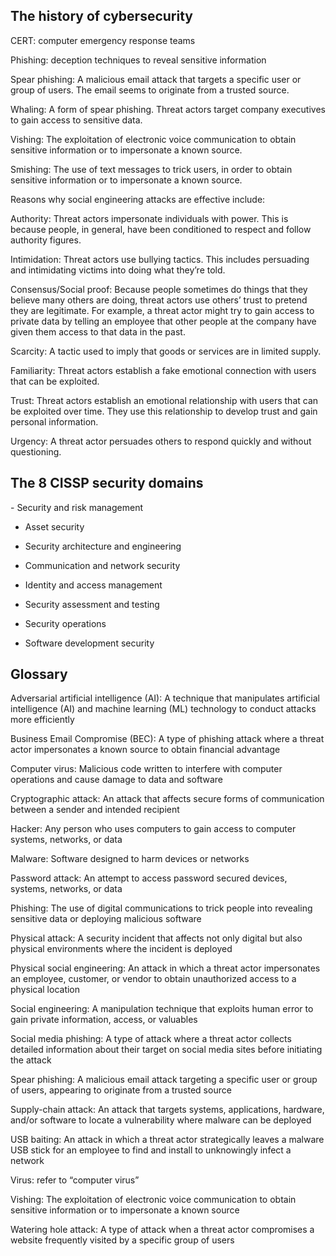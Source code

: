 <h2>The history of cybersecurity</h2>

CERT: computer emergency response teams

Phishing: deception techniques to reveal sensitive information

Spear phishing: A malicious email attack that targets a specific user or group of users. The email seems to originate from a trusted source.

Whaling: A form of spear phishing. Threat actors target company executives to gain access to sensitive data.

Vishing: The exploitation of electronic voice communication to obtain sensitive information or to impersonate a known source.

Smishing: The use of text messages to trick users, in order to obtain sensitive information or to impersonate a known source.

Reasons why social engineering attacks are effective include:

Authority: Threat actors impersonate individuals with power. This is because people, in general, have been conditioned to respect and follow authority figures. 

Intimidation: Threat actors use bullying tactics. This includes persuading and intimidating victims into doing what they’re told. 

Consensus/Social proof: Because people sometimes do things that they believe many others are doing, threat actors use others’ trust to pretend they are legitimate. For example, a threat actor might try to gain access to private data by telling an employee that other people at the company have given them access to that data in the past. 

Scarcity: A tactic used to imply that goods or services are in limited supply. 

Familiarity: Threat actors establish a fake emotional connection with users that can be exploited.  

Trust: Threat actors establish an emotional relationship with users that can be exploited over time. They use this relationship to develop trust and gain personal information.

Urgency: A threat actor persuades others to respond quickly and without questioning.


<h2>The 8 CISSP security domains</h2>
- Security and risk management

- Asset security

- Security architecture and engineering

- Communication and network security

- Identity and access management

- Security assessment and testing

- Security operations

- Software development security

<h2>Glossary</h2>
Adversarial artificial intelligence (AI): A technique that manipulates artificial intelligence (AI) and machine learning (ML) technology to conduct attacks more efficiently 

Business Email Compromise (BEC): A type of phishing attack where a threat actor impersonates a known source to obtain financial advantage

Computer virus: Malicious code written to interfere with computer operations and cause damage to data and software

Cryptographic attack: An attack that affects secure forms of communication between a sender and intended recipient

Hacker: Any person who uses computers to gain access to computer systems, networks, or data

Malware: Software designed to harm devices or networks

Password attack: An attempt to access password secured devices, systems, networks, or data

Phishing: The use of digital communications to trick people into revealing sensitive data or deploying malicious software

Physical attack: A security incident that affects not only digital but also physical environments where the incident is deployed

Physical social engineering: An attack in which a threat actor impersonates an employee, customer, or vendor to obtain unauthorized access to a physical location

Social engineering: A manipulation technique that exploits human error to gain private information, access, or valuables

Social media phishing: A type of attack where a threat actor collects detailed information about their target on social media sites before initiating the attack

Spear phishing: A malicious email attack targeting a specific user or group of users, appearing to originate from a trusted source

Supply-chain attack: An attack that targets systems, applications, hardware, and/or software to locate a vulnerability where malware can be deployed

USB baiting: An attack in which a threat actor strategically leaves a malware USB stick for an employee to find and install to unknowingly infect a network

Virus: refer to “computer virus”

Vishing: The exploitation of electronic voice communication to obtain sensitive information or to impersonate a known source

Watering hole attack: A type of attack when a threat actor compromises a website frequently visited by a specific group of users
